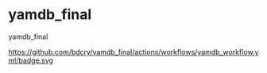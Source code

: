 # yamdb_final
yamdb_final


https://github.com/bdcry/yamdb_final/actions/workflows/yamdb_workflow.yml/badge.svg
